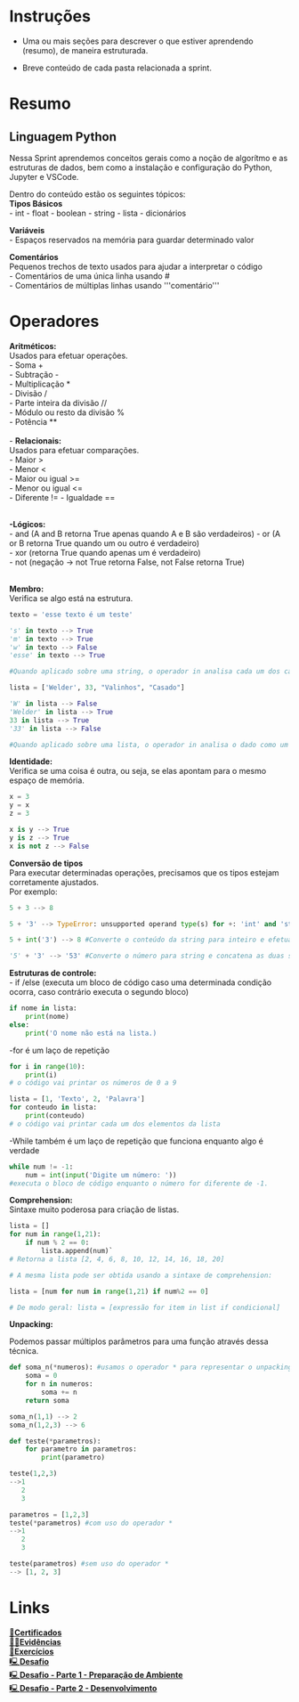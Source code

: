 # Instruções

- Uma ou mais seções para descrever o que estiver aprendendo (resumo), de maneira estruturada.

- Breve conteúdo de cada pasta relacionada a sprint.

# Resumo

## **Linguagem Python**  
Nessa Sprint aprendemos conceitos gerais como a noção de algorítmo e as estruturas de dados, bem como a instalação e configuração do Python, Jupyter e VSCode.

Dentro do conteúdo estão os seguintes tópicos:  
**Tipos Básicos**  
    - int
    - float
    - boolean
    - string
    - lista
    - dicionários  

**Variáveis**  
    - Espaços reservados na memória para guardar determinado valor  

**Comentários**  
Pequenos trechos de texto usados para ajudar a interpretar o código  
    - Comentários de uma única linha usando #  
    - Comentários de múltiplas linhas usando '''comentário'''  

# **Operadores**  
**Aritméticos:**  
    Usados para efetuar operações.  
    - Soma +  
    - Subtração -  
    - Multiplicação *  
    - Divisão /  
    - Parte inteira da divisão //  
    - Módulo ou resto da divisão %  
    - Potência **  
    <br>- **Relacionais:**  
    Usados para efetuar comparações.    
    - Maior >  
    - Menor <  
    - Maior ou igual >=  
    - Menor ou igual <=  
    - Diferente != 
    - Igualdade ==  

<br>**-Lógicos:**  
    - and (A and B retorna True apenas quando A e B são verdadeiros)
    - or (A or B retorna True quando um ou outro é verdadeiro)  
    - xor (retorna True quando apenas um é verdadeiro)  
    - not (negação -> not True retorna False, not False retorna True)  

<br>**Membro:**  
    Verifica se algo está na estrutura.

```python
texto = 'esse texto é um teste'

's' in texto --> True
'm' in texto --> True
'w' in texto --> False
'esse' in texto --> True

#Quando aplicado sobre uma string, o operador in analisa cada um dos caracteres.

lista = ['Welder', 33, "Valinhos", "Casado"]

'W' in lista --> False
'Welder' in lista --> True
33 in lista --> True
'33' in lista --> False

#Quando aplicado sobre uma lista, o operador in analisa o dado como um todo para uma dada posição. 
``` 

**Identidade:**  
    Verifica se uma coisa é outra, ou seja, se elas apontam para o mesmo espaço de memória.
``` python
x = 3
y = x
z = 3

x is y --> True
y is z --> True
x is not z --> False
```  
**Conversão de tipos**  
Para executar determinadas operações, precisamos que os tipos estejam corretamente ajustados.  
Por exemplo:

```python
5 + 3 --> 8

5 + '3' --> TypeError: unsupported operand type(s) for +: 'int' and 'str'

5 + int('3') --> 8 #Converte o conteúdo da string para inteiro e efetua a soma

'5' + '3' --> '53' #Converte o número para string e concatena as duas strings
```

**Estruturas de controle:**  
    - if /else (executa um bloco de código caso uma determinada condição ocorra, caso contrário executa o segundo bloco)

```python
if nome in lista: 
    print(nome)
else:
    print('O nome não está na lista.)
```
-for é um laço de repetição
```python
for i in range(10):
    print(i)
# o código vai printar os números de 0 a 9

lista = [1, 'Texto', 2, 'Palavra']
for conteudo in lista:
    print(conteudo)
# o código vai printar cada um dos elementos da lista 
```
-While também é um laço de repetição que funciona enquanto algo é verdade
```python
while num != -1:
    num = int(input('Digite um número: '))
#executa o bloco de código enquanto o número for diferente de -1.
```
**Comprehension:**  
Sintaxe muito poderosa para criação de listas.
```python
lista = []
for num in range(1,21):
    if num % 2 == 0:
        lista.append(num)`
# Retorna a lista [2, 4, 6, 8, 10, 12, 14, 16, 18, 20]

# A mesma lista pode ser obtida usando a sintaxe de comprehension:

lista = [num for num in range(1,21) if num%2 == 0]

# De modo geral: lista = [expressão for item in list if condicional]
```

**Unpacking:**  

Podemos passar múltiplos parâmetros para uma função através dessa técnica.
```python
def soma_n(*numeros): #usamos o operador * para representar o unpacking
    soma = 0
    for n in numeros:
        soma += n
    return soma

soma_n(1,1) --> 2
soma_n(1,2,3) --> 6

def teste(*parametros):
    for parametro in parametros:
        print(parametro)

teste(1,2,3)
-->1
   2
   3

parametros = [1,2,3]
teste(*parametros) #com uso do operador *
-->1
   2
   3

teste(parametros) #sem uso do operador *
--> [1, 2, 3]
```


# Links
[📜**Certificados**](/Sprint3/Certificados/certificado_AWS%20Course%20Completion%20Certificate.pdf)  
[🕵️‍♂️**Evidências** ]()  
[💪**Exercícios**](/Exercicios/)  
[🖳**Desafio**]()  
[🖳**Desafio - Parte 1 - Preparação de Ambiente**]()  
[🖳**Desafio - Parte 2 - Desenvolvimento**]()


